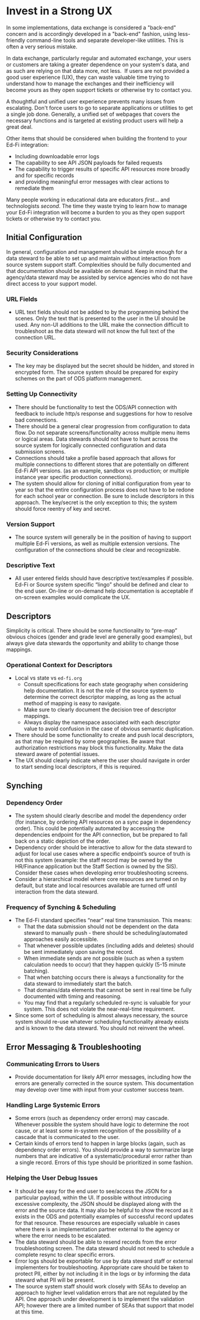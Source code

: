 # Invest in a Strong UX

In some implementations, data exchange is considered a "back-end" concern and is accordingly developed in a "back-end" fashion, using less-friendly command-line tools and separate developer-like utilities. This is often a very serious mistake.

In data exchange, particularly regular and automated exchange, your users or customers are taking a greater dependence on your system's data, and as such are relying on that data more, not less.  If users are not provided a good user experience (UX), they can waste valuable time trying to understand how to manage the exchanges and their inefficiency will become yours as they open support tickets or otherwise try to contact you.

A thoughtful and unified user experience prevents many issues from escalating. Don't force users to go to separate applications or utilities to get a single job done. Generally, a unified set of webpages that covers the necessary functions and is targeted at existing product users will help a great deal.

Other items that should be considered when building the frontend to your Ed-Fi integration:

* Including downloadable error logs
* The capability to see API JSON payloads for failed requests
* The capability to trigger results of specific API resources more broadly and for specific records
* and providing meaningful error messages with clear actions to remediate them

Many people working in educational data are educators _first_… and technologists _second_. The time they waste trying to learn how to manage your Ed-Fi integration will become a burden to you as they open support tickets or otherwise try to contact you.

## Initial Configuration

In general, configuration and management should be simple enough for a data steward to be able to set up and maintain without interaction from source system support staff. Complexities should be fully documented and that documentation should be available on demand. Keep in mind that the agency/data steward may be assisted by service agencies who do not have direct access to your support model.

### URL Fields

* URL text fields should not be added to by the programming behind the scenes. Only the text that is presented to the user in the UI should be used. Any non-UI additions to the URL make the connection difficult to troubleshoot as the data steward will not know the full text of the connection URL.

### Security Considerations

* The key may be displayed but the secret should be hidden, and stored in encrypted form. The source system should be prepared for expiry schemes on the part of ODS platform management.

### Setting Up Connectivity

* There should be functionality to test the ODS/API connection with feedback to include http/s response and suggestions for how to resolve bad connections.
* There should be a general clear progression from configuration to data flow. Do not separate screens/functionality across multiple menu items or logical areas. Data stewards should not have to hunt across the source system for logically connected configuration and data submission screens.
* Connections should take a profile based approach that allows for multiple connections to different stores that are potentially on different Ed-Fi API versions. (as an example, sandbox vs production; or multiple instance year specific production connections).
* The system should allow for cloning of initial configuration from year to year so that the entire configuration process does not have to be redone for each school year or connection. Be sure to include descriptors in this approach. The key/secret is the only exception to this; the system should force reentry of key and secret.

### Version Support

* The source system will generally be in the position of having to support multiple Ed-Fi versions, as well as multiple extension versions. The configuration of the connections should be clear and recognizable.

### Descriptive Text

* All user entered fields should have descriptive text/examples if possible. Ed-Fi or Source system specific “lingo” should be defined and clear to the end user. On-line or on-demand help documentation is acceptable if on-screen examples would complicate the UX.

## Descriptors

Simplicity is critical. There should be some functionality to “pre-map” obvious choices (gender and grade level are generally good examples), but always give data stewards the opportunity and ability to change those mappings.

### Operational Context for Descriptors

* Local vs state vs `ed-fi.org`
  * Consult specifications for each state geography when considering help documentation. It is not the role of the source system to determine the correct descriptor mapping, as long as the actual method of mapping is easy to navigate.
  * Make sure to clearly document the decision tree of descriptor mappings.
  * Always display the namespace associated with each descriptor value to avoid confusion in the case of obvious semantic duplication.
* There should be some functionality to create and push local descriptors, as that may be required by some geographies. Be aware that authorization restrictions may block this functionality. Make the data steward aware of potential issues.
* The UX should clearly indicate where the user should navigate in order to start sending local descriptors, if this is required.

## Synching

### Dependency Order

* The system should clearly describe and model the dependency order (for instance, by ordering API resources on a sync page in dependency order). This could be potentially automated by accessing the dependencies endpoint for the API connection, but be prepared to fall back on a static depiction of the order.
* Dependency order should be interactive to allow for the data steward to adjust for local use cases where a specific endpoint’s source of truth is not this system (example: the staff record may be owned by the HR/Finance application but the Staff Section is owned by the SIS). Consider these cases when developing error troubleshooting screens.
* Consider a hierarchical model where core resources are turned on by default, but state and local resources available are turned off until interaction from the data steward.

### Frequency of Synching & Scheduling

* The Ed-Fi standard specifies “near” real time transmission. This means:
  * That the data submission should not be dependent on the data steward to manually push - there should be scheduling/automated approaches easily accessible.
  * That whenever possible updates (including adds and deletes) should be sent immediately upon saving the record.
  * When immediate sends are not possible (such as when a system calculation needs to occur) that they happen quickly (5-15 minute batching).
  * That when batching occurs there is always a functionality for the data steward to immediately start the batch.
  * That domains/data elements that cannot be sent in real time be fully documented with timing and reasoning.
  * You may find that a regularly scheduled re-sync is valuable for your system. This does not violate the near-real-time requirement.
* Since some sort of scheduling is almost always necessary, the source system should re-use whatever scheduling functionality already exists and is known to the data steward. You should not reinvent the wheel.

## Error Messaging & Troubleshooting

### Communicating Errors to Users

* Provide documentation for likely API error messages, including how the errors are generally corrected in the source system. This documentation may develop over time with input from your customer success team.

### Handling Large Systemic Errors

* Some errors (such as dependency order errors) may cascade. Whenever possible the system should have logic to determine the root cause, or at least some in-system recognition of the possibility of a cascade that is communicated to the user.
* Certain kinds of errors tend to happen in large blocks (again, such as dependency order errors). You should provide a way to summarize large numbers that are indicative of a systematic/procedural error rather than a single record. Errors of this type should be prioritized in some fashion.

### Helping the User Debug Issues

* It should be easy for the end user to see/access the JSON for a particular payload, within the UI. If possible without introducing excessive complexity, the JSON should be displayed along with the error and the source data. It may also be helpful to show the record as it exists in the ODS and potentially examples of successful record updates for that resource. These resources are especially valuable in cases where there is an implementation partner external to the agency or where the error needs to be escalated.
* The data steward should be able to resend records from the error troubleshooting screen. The data steward should not need to schedule a complete resync to clear specific errors.
* Error logs should be exportable for use by data steward staff or external implementers for troubleshooting. Appropriate care should be taken to protect PII, either by not including it in the logs or by informing the data steward what PII will be present.
* The source system staff should work closely with SEAs to develop an approach to higher level validation errors that are not regulated by the API. One approach under development is to implement the validation API; however there are a limited number of SEAs that support that model at this time.
